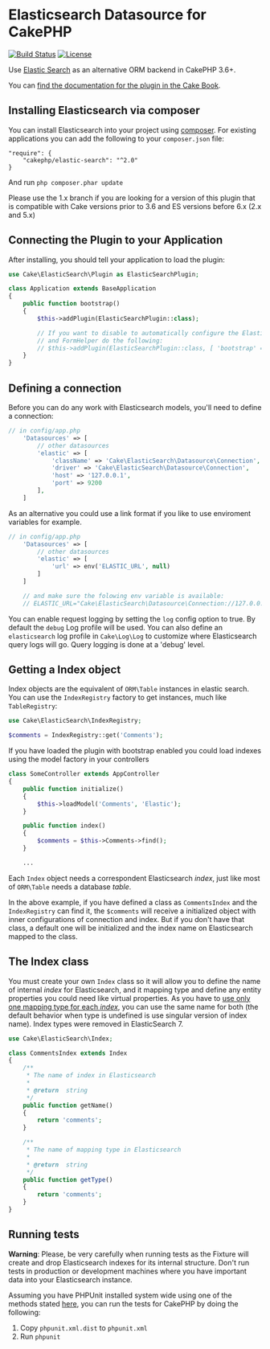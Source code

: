 # Elasticsearch Datasource for CakePHP

[![Build Status](https://travis-ci.org/cakephp/elastic-search.svg?branch=master)](https://travis-ci.org/cakephp/elastic-search)
[![License](https://poser.pugx.org/cakephp/elastic-search/license.svg)](https://packagist.org/packages/cakephp/elastic-search)

Use [Elastic Search](https://www.elastic.co/) as an alternative ORM backend in CakePHP 3.6+.

You can [find the documentation for the plugin in the Cake Book](http://book.cakephp.org/elasticsearch).

## Installing Elasticsearch via composer

You can install Elasticsearch into your project using
[composer](http://getcomposer.org). For existing applications you can add the
following to your `composer.json` file:

    "require": {
        "cakephp/elastic-search": "^2.0"
    }

And run `php composer.phar update`

Please use the 1.x branch if you are looking for a version of this plugin that is compatible with Cake versions prior to 3.6 and ES versions before 6.x (2.x and 5.x)

## Connecting the Plugin to your Application

After installing, you should tell your application to load the plugin:

```php
use Cake\ElasticSearch\Plugin as ElasticSearchPlugin;

class Application extends BaseApplication
{
    public function bootstrap()
    {
        $this->addPlugin(ElasticSearchPlugin::class);

        // If you want to disable to automatically configure the Elastic model provider
        // and FormHelper do the following:
        // $this->addPlugin(ElasticSearchPlugin::class, [ 'bootstrap' => false ]);
    }
}
```

## Defining a connection

Before you can do any work with Elasticsearch models, you'll need to define
a connection:

```php
// in config/app.php
    'Datasources' => [
        // other datasources
        'elastic' => [
            'className' => 'Cake\ElasticSearch\Datasource\Connection',
            'driver' => 'Cake\ElasticSearch\Datasource\Connection',
            'host' => '127.0.0.1',
            'port' => 9200
        ],
    ]
```
As an alternative you could use a link format if you like to use enviroment variables for example.

```php
// in config/app.php
    'Datasources' => [
        // other datasources
        'elastic' => [
            'url' => env('ELASTIC_URL', null)
        ]
    ]

    // and make sure the folowing env variable is available:
    // ELASTIC_URL="Cake\ElasticSearch\Datasource\Connection://127.0.0.1:9200?driver=Cake\ElasticSearch\Datasource\Connection"
```

You can enable request logging by setting the `log` config option to true. By
default the `debug` Log profile will be used. You can also
define an `elasticsearch` log profile in `Cake\Log\Log` to customize where
Elasticsearch query logs will go. Query logging is done at a 'debug' level.

## Getting a Index object

Index objects are the equivalent of `ORM\Table` instances in elastic search. You can
use the `IndexRegistry` factory to get instances, much like `TableRegistry`:

```php
use Cake\ElasticSearch\IndexRegistry;

$comments = IndexRegistry::get('Comments');
```

If you have loaded the plugin with bootstrap enabled you could load indexes using the model factory in your controllers
```php
class SomeController extends AppController
{
    public function initialize()
    {
        $this->loadModel('Comments', 'Elastic');
    }

    public function index()
    {
        $comments = $this->Comments->find();
    }

    ...
```

Each `Index` object needs a correspondent Elasticsearch _index_, just like most of `ORM\Table` needs a database _table_.

In the above example, if you have defined a class as `CommentsIndex` and the `IndexRegistry` can find it, the `$comments` will receive a initialized object with inner configurations of connection and index. But if you don't have that class, a default one will be initialized and the index name on Elasticsearch mapped to the class.

## The Index class

You must create your own `Index` class so it will allow you to define the name of internal _index_ for Elasticsearch, and it mapping type and define any entity properties you could need like virtual properties. As you have to [use only one mapping type for each _index_](https://www.elastic.co/guide/en/elasticsearch/reference/master/removal-of-types.html), you can use the same name for both (the default behavior when type is undefined is use singular version of index name). Index types were removed in ElasticSearch 7.

```php
use Cake\ElasticSearch\Index;

class CommentsIndex extends Index
{
    /**
     * The name of index in Elasticsearch
     *
     * @return  string
     */
    public function getName()
    {
        return 'comments';
    }

    /**
     * The name of mapping type in Elasticsearch
     *
     * @return  string
     */
    public function getType()
    {
        return 'comments';
    }
}
```

## Running tests

**Warning**: Please, be very carefully when running tests as the Fixture will
create and drop Elasticsearch indexes for its internal structure. Don't run tests
in production or development machines where you have important data into your
Elasticsearch instance.

Assuming you have PHPUnit installed system wide using one of the methods stated
[here](http://phpunit.de/manual/current/en/installation.html), you can run the
tests for CakePHP by doing the following:

1. Copy `phpunit.xml.dist` to `phpunit.xml`
2. Run `phpunit`
